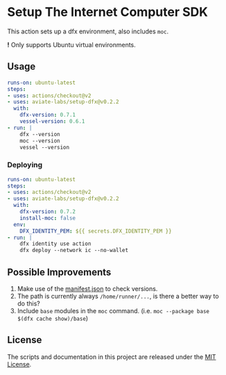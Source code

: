 # Setup The Internet Computer SDK

This action sets up a dfx environment, also includes `moc`.

**!** Only supports Ubuntu virtual environments.

## Usage

```yml
runs-on: ubuntu-latest
steps:
- uses: actions/checkout@v2
- uses: aviate-labs/setup-dfx@v0.2.2
  with:
    dfx-version: 0.7.1
    vessel-version: 0.6.1
- run: |
    dfx --version
    moc --version
    vessel --version
```

### Deploying

```yml
runs-on: ubuntu-latest
steps:
- uses: actions/checkout@v2
- uses: aviate-labs/setup-dfx@v0.2.2
  with:
    dfx-version: 0.7.2
    install-moc: false
  env:
    DFX_IDENTITY_PEM: ${{ secrets.DFX_IDENTITY_PEM }}
- run: |
    dfx identity use action
    dfx deploy --network ic --no-wallet
```

## Possible Improvements

1. Make use of the [manifest.json](https://sdk.dfinity.org/manifest.json) to check versions.
2. The path is currently always `/home/runner/...`, is there a better way to do this?
3. Include `base` modules in the `moc` command.
   (i.e. `moc --package base $(dfx cache show)/base`)

## License
The scripts and documentation in this project are released under the [MIT License](./LICENSE).
